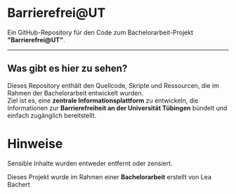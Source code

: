 # Barrierefrei@UT

Ein GitHub-Repository für den Code zum Bachelorarbeit-Projekt **"Barrierefrei@UT"**.

---

## Was gibt es hier zu sehen?
Dieses Repository enthält den Quellcode, Skripte und Ressourcen, die im Rahmen der Bachelorarbeit entwickelt wurden.  
Ziel ist es, eine **zentrale Informationsplattform** zu entwickeln, die Informationen zur **Barrierefreiheit an der Universität Tübingen** bündelt und einfach zugänglich bereitstellt.

# Hinweise
Sensible Inhalte wurden entweder entfernt oder zensiert. 

Dieses Projekt wurde im Rahmen einer **Bachelorarbeit** erstellt von Lea Bachert 